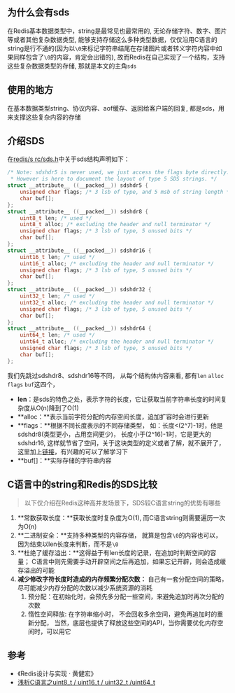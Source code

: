 ## 为什么会有sds 

在Redis基本数据类型中，string是最常见也最常用的, 无论存储字符、数字、图片等或者其他复杂数据类型,   能够支持存储这么多种类型数据，仅仅沿用C语言的string是行不通的(因为以`\0`来标记字符串结尾在存储图片或者转义字符内容中如果同样包含了`\0`的内容，肯定会出错的), 故而Redis在自己实现了一个结构，支持这些复杂数据类型的存储, 那就是本文的主角`sds`

## 使用的地方

在基本数据类型string、协议内容、aof缓存、返回给客户端的回复, 都是sds，用来支撑这些复杂内容的存储

## 介绍SDS

在[redis/s rc/sds.h](https://github.com/redis/redis/blob/unstable/src/sds.h)中关于sds结构声明如下：

```c
/* Note: sdshdr5 is never used, we just access the flags byte directly.
 * However is here to document the layout of type 5 SDS strings. */
struct __attribute__ ((__packed__)) sdshdr5 {
    unsigned char flags; /* 3 lsb of type, and 5 msb of string length */
    char buf[];
};
struct __attribute__ ((__packed__)) sdshdr8 {
    uint8_t len; /* used */
    uint8_t alloc; /* excluding the header and null terminator */
    unsigned char flags; /* 3 lsb of type, 5 unused bits */
    char buf[];
};
struct __attribute__ ((__packed__)) sdshdr16 {
    uint16_t len; /* used */
    uint16_t alloc; /* excluding the header and null terminator */
    unsigned char flags; /* 3 lsb of type, 5 unused bits */
    char buf[];
};
struct __attribute__ ((__packed__)) sdshdr32 {
    uint32_t len; /* used */
    uint32_t alloc; /* excluding the header and null terminator */
    unsigned char flags; /* 3 lsb of type, 5 unused bits */
    char buf[];
};
struct __attribute__ ((__packed__)) sdshdr64 {
    uint64_t len; /* used */
    uint64_t alloc; /* excluding the header and null terminator */
    unsigned char flags; /* 3 lsb of type, 5 unused bits */
    char buf[];
};
```

我们先跳过sdshdr8、sdshdr16等不同， 从每个结构体内容来看, 都有`len` `alloc` `flags` `buf`这四个， 

- **len**：是sds的特色之处，表示字符的长度，它让获取当前字符串长度的时间复杂度从O(n)降到了O(1)
- **alloc：**表示当前字符分配的内存空间长度，追加扩容时会进行更新
- **flags：**根据不同长度表示的不同存储类型， 如：长度<(2^7)-1时，他是sdshdr8(类型更小，占用空间更少)， 长度小于(2^16)-1时，它是更大的sdshdr16, 这样就节省了空间，关于这块类型的定义或者了解，就不展开了，这里加上[链接](https://blog.csdn.net/Mary19920410/article/details/71518130)，有兴趣的可以了解学习下
- **buf[]：**实际存储的字符串内容

## C语言中的string和Redis的SDS比较

> 以下仅介绍在Redis这种高并发场景下，SDS较C语言string的优势有哪些

1. **常数获取长度：**获取长度时复杂度为O(1), 而C语言string则需要遍历一次为O(n)
2. **二进制安全：**支持多种类型的内容存储， 就算是包含`\0`的内容也可以，因为结束以len长度来判断，而不是`\0`
3. **杜绝了缓存溢出：**这得益于有len长度的记录，在追加时判断空间的容量； C语言中则先需要手动开辟空间之后再追加，如果忘记开辟，则会造成缓存溢出的可能
4. **减少修改字符长度时造成的内存频繁分配次数：**  自己有一套分配空间的策略，尽可能减少内存分配的次数以减少系统资源的消耗
   1. 预分配：在初始化时，会预先多分配一些空间，来避免追加时再次分配的次数
   2. 惰性空间释放: 在字符串缩小时， 不会回收多余空间，避免再追加时的重新分配， 当然，底层也提供了释放这些空间的API，当你需要优化内存空间时，可以用它

## 参考

- 《Redis设计与实现 · 黄健宏》
- [浅析C语言之uint8_t / uint16_t / uint32_t /uint64_t](https://blog.csdn.net/Mary19920410/article/details/71518130)